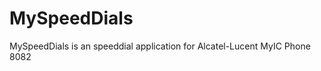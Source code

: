 MySpeedDials
============

MySpeedDials is an speeddial application for Alcatel-Lucent MyIC Phone 8082
